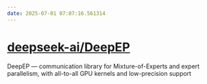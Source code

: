 ```yaml
---
date: 2025-07-01 07:07:16.561314
---
```


# [deepseek-ai/DeepEP](https://github.com/deepseek-ai/DeepEP)

DeepEP — communication library for Mixture-of-Experts and expert parallelism, with all-to-all GPU kernels and low-precision support